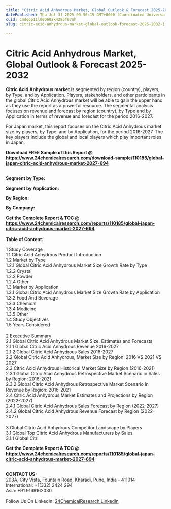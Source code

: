 ```yaml
---
title: "Citric Acid Anhydrous Market, Global Outlook & Forecast 2025-2032"
datePublished: Thu Jul 31 2025 00:56:19 GMT+0000 (Coordinated Universal Time)
cuid: cmdqop11l000602k4285f87nh
slug: citric-acid-anhydrous-market-global-outlook-forecast-2025-2032-1

---
```


# Citric Acid Anhydrous Market, Global Outlook & Forecast 2025-2032

<p><strong>Citric Acid Anhydrous market</strong> is segmented by region (country), players, by Type, and by Application. Players, stakeholders, and other participants in the global Citric Acid Anhydrous market will be able to gain the upper hand as they use the report as a powerful resource. The segmental analysis focuses on revenue and forecast by region (country), by Type and by Application in terms of revenue and forecast for the period 2016-2027.</p><p>
</p><p>For Japan market, this report focuses on the Citric Acid Anhydrous market size by players, by Type, and by Application, for the period 2016-2027. The key players include the global and local players which play important roles in Japan.</p><div><b>Download FREE Sample of this Report @ 
            <a href="https://www.24chemicalresearch.com/download-sample/110185/global-japan-citric-acid-anhydrous-market-2027-694">
            https://www.24chemicalresearch.com/download-sample/110185/global-japan-citric-acid-anhydrous-market-2027-694</a></b></div><br><p>
</p><p>
<strong>Segment by Type:</strong></p><p>
</p><p>
</p><p></p><p>
<strong>Segment by Application:</strong></p><p>
</p><p>
</p><p></p><p>
<strong>By Region:</strong></p><p>
</p><p>
</p><p></p><p>
<strong>By Company:</strong></p><p>
</p>

<div><b>Get the Complete Report & TOC @ 
            <a href="https://www.24chemicalresearch.com/reports/110185/global-japan-citric-acid-anhydrous-market-2027-694">
            https://www.24chemicalresearch.com/reports/110185/global-japan-citric-acid-anhydrous-market-2027-694</a></b></div><br>
            <b>Table of Content:</b><p>1 Study Coverage<br />
    1.1 Citric Acid Anhydrous Product Introduction<br />
    1.2 Market by Type<br />
        1.2.1 Global Citric Acid Anhydrous Market Size Growth Rate by Type<br />
        1.2.2 Crystal<br />
        1.2.3 Powder<br />
        1.2.4 Other<br />
    1.3 Market by Application<br />
        1.3.1 Global Citric Acid Anhydrous Market Size Growth Rate by Application<br />
        1.3.2 Food And Beverage<br />
        1.3.3 Chemical<br />
        1.3.4 Medicine<br />
        1.3.5 Other<br />
    1.4 Study Objectives<br />
    1.5 Years Considered<br />
<br />
2 Executive Summary<br />
    2.1 Global Citric Acid Anhydrous Market Size, Estimates and Forecasts<br />
        2.1.1 Global Citric Acid Anhydrous Revenue 2016-2027<br />
        2.1.2 Global Citric Acid Anhydrous Sales 2016-2027<br />
    2.2 Global Citric Acid Anhydrous, Market Size by Region: 2016 VS 2021 VS 2027<br />
    2.3 Citric Acid Anhydrous Historical Market Size by Region (2016-2021)<br />
        2.3.1 Global Citric Acid Anhydrous Retrospective Market Scenario in Sales by Region: 2016-2021<br />
        2.3.2 Global Citric Acid Anhydrous Retrospective Market Scenario in Revenue by Region: 2016-2021<br />
    2.4 Citric Acid Anhydrous Market Estimates and Projections by Region (2022-2027)<br />
        2.4.1 Global Citric Acid Anhydrous Sales Forecast by Region (2022-2027)<br />
        2.4.2 Global Citric Acid Anhydrous Revenue Forecast by Region (2022-2027)<br />
<br />
3 Global Citric Acid Anhydrous Competitor Landscape by Players<br />
    3.1 Global Top Citric Acid Anhydrous Manufacturers by Sales<br />
        3.1.1 Global Citri</p>

<div><b>Get the Complete Report & TOC @ 
            <a href="https://www.24chemicalresearch.com/reports/110185/global-japan-citric-acid-anhydrous-market-2027-694">
            https://www.24chemicalresearch.com/reports/110185/global-japan-citric-acid-anhydrous-market-2027-694</a></b></div><br>

<b>CONTACT US:</b><br>
            203A, City Vista, Fountain Road, Kharadi, Pune, India - 411014<br>
            International: +1(332) 2424 294<br>
            Asia: +91 9169162030 <br><br>
            Follow Us On LinkedIn: <a href="https://www.linkedin.com/company/24chemicalresearch/">24ChemicalResearch LinkedIn</a>